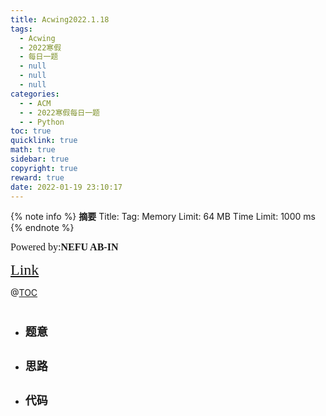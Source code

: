 ```yaml
---
title: Acwing2022.1.18
tags:
  - Acwing
  - 2022寒假
  - 每日一题
  - null
  - null
  - null
categories:
  - - ACM
  - - 2022寒假每日一题
  - - Python
toc: true
quicklink: true
math: true
sidebar: true
copyright: true
reward: true
date: 2022-01-19 23:10:17
---
```



{% note info %}
**摘要**
Title: 
Tag: 
Memory Limit: 64 MB
Time Limit: 1000 ms
{% endnote %}
<!-- more -->

<font size=3 face=楷体>Powered by:**NEFU AB-IN**</font>

<font color=#FFA500 size=5 face=楷体>[Link]()</font>

@[TOC](文章目录)

# <font color=#6495ED size=6></font>

* ## <font size=4 face=粗体>题意</font>

  

* ## <font size=4 face=粗体>思路</font>



* ## <font size=4 face=粗体>代码</font>
